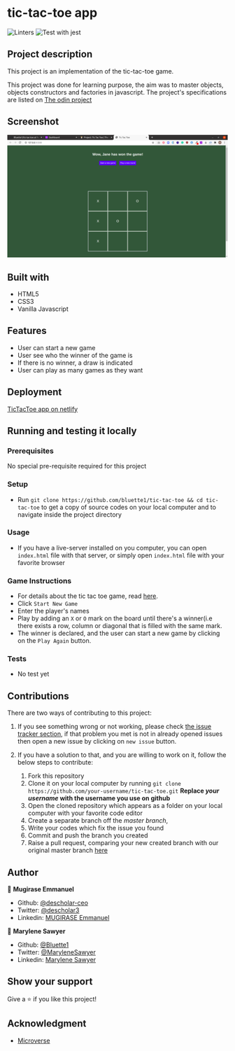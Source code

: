 # tic-tac-toe app
![Linters](https://github.com/bluette1/tic-tac-toe/workflows/Linters/badge.svg) 
![Test with jest](https://github.com/Bluette1/tic-tac-toe/workflows/Test%20with%20jest/badge.svg)

## Project description
This project is an implementation of the tic-tac-toe game.

This project was done for learning purpose, the aim was to master objects, objects constructors and factories in javascript. The project's specifications are listed on [The odin project](https://www.theodinproject.com/courses/javascript/lessons/tic-tac-toe-javascript)

## Screenshot
![demo picture](./public/images/game-screenshot.png)

## Built with
- HTML5
- CSS3
- Vanilla Javascript

## Features
- User can start a new game
- User see who the winner of the game is
- If there is no winner, a draw is indicated
- User can play as many games as they want

## Deployment
[TicTacToe app on netlify](https://eloquent-hopper-9cff17.netlify.app)

## Running and testing it locally

### Prerequisites
No special pre-requisite required for this project

### Setup
- Run `git clone https://github.com/bluette1/tic-tac-toe && cd tic-tac-toe` to get a copy of source codes on your local computer and to navigate inside the project directory

### Usage
- If you have a live-server installed on you computer, you can open `index.html` file with that server, or simply open `index.html` file with your favorite browser

### Game Instructions
- For details about the tic tac toe game, read [here](https://en.wikipedia.org/wiki/Tic-tac-toe).
- Click `Start New Game`
- Enter the player's names
- Play by adding an `X` or `O` mark on the board until there's a winner(i.e there exists a row, column or diagonal that is filled with the same mark.
- The winner is declared, and the user can start a new game by clicking on the `Play Again` button.


### Tests
- No test yet

## Contributions

There are two ways of contributing to this project:

1.  If you see something wrong or not working, please check [the issue tracker section](https://github.com/bluette1/tic-tac-toe/issues ), if that problem you met is not in already opened issues then open a new issue by clicking on `new issue` button.

2.  If you have a solution to that, and you are willing to work on it, follow the below steps to contribute:
    1.  Fork this repository
    1.  Clone it on your local computer by running `git clone https://github.com/your-username/tic-tac-toe.git` __Replace *your username* with the username you use on github__
    1.  Open the cloned repository which appears as a folder on your local computer with your favorite code editor
    1.  Create a separate branch off the *master branch*,
    1.  Write your codes which fix the issue you found
    1.  Commit and push the branch you created
    1.  Raise a pull request, comparing your new created branch with our original master branch [here](https://github.com/bluette1/tic-tac-toe)

## Author

👤 **Mugirase Emmanuel**

- Github: [@descholar-ceo](https://github.com/descholar-ceo)
- Twitter: [@descholar3](https://twitter.com/descholar3)
- Linkedin: [MUGIRASE Emmanuel](https://www.linkedin.com/in/mugirase-emmanuel)

👤 **Marylene Sawyer**
- Github: [@Bluette1](https://github.com/Bluette1)
- Twitter: [@MaryleneSawyer](https://twitter.com/MaryleneSawyer)
- Linkedin: [Marylene Sawyer](https://www.linkedin.com/in/marylene-sawyer)


## Show your support

Give a ⭐️ if you like this project!

## Acknowledgment
* [Microverse](https://www.microvese.org)
